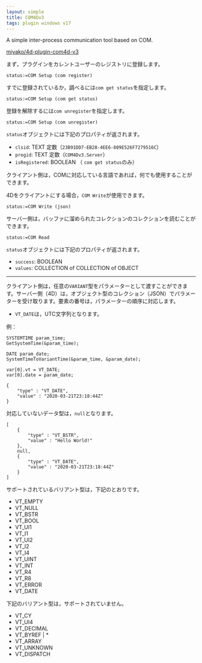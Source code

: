 ```yaml
---
layout: simple
title: COM4Dv3
tags: plugin windows v17
---
```


A simple inter-process communication tool based on COM.

<!--more-->

[miyako/4d-plugin-com4d-v3](https://github.com/miyako/4d-plugin-com4d-v3/)

まず，プラグインをカレントユーザーのレジストリに登録します。

```
status:=COM Setup (com register)
```

すでに登録されているか，調べるには``com get status``を指定します。

```
status:=COM Setup (com get status)
```

登録を解除するには``com unregister``を指定します。

```
status:=COM Setup (com unregister)
```

``status``オブジェクトには下記のプロパティが返されます。

* ``clsid``: TEXT 定数（``23B91DD7-EB28-4EE6-809E526F7279516C``）
* ``progid``: TEXT 定数（``COM4Dv3.Server``）
* ``isRegistered``: BOOLEAN （ ``com get status``のみ）

クライアント側は，COMに対応している言語であれば，何でも使用することができます。

4Dをクライアントにする場合，``COM Write``が使用できます。


```
status:=COM Write (json)
```

サーバー側は，バッファに溜められたコレクションのコレクションを読むことができます。

```
status:=COM Read
```

``status``オブジェクトには下記のプロパティが返されます。

* ``success``: BOOLEAN 
* ``values``: COLLECTION of COLLECTION of OBJECT

---

クライアント側は，任意の``VARIANT``型をパラメーターとして渡すことができます。サーバー側（4D）は，オブジェクト型のコレクション（JSON）でパラメーターを受け取ります。要素の番号は，パラメーターの順序に対応します。

* ``VT_DATE``は，UTC文字列となります。

例：

```
SYSTEMTIME param_time;
GetSystemTime(&param_time);

DATE param_date;
SystemTimeToVariantTime(&param_time, &param_date);

var[0].vt = VT_DATE;
var[0].date = param_date;
```

```
{
    "type" : "VT_DATE",
    "value" : "2020-03-21T23:18:44Z"
}
```

対応していないデータ型は，``null``となります。

```
[
    {
        "type" : "VT_BSTR",
        "value" : "Hello World!"
    },
    null,
    {
        "type" : "VT_DATE",
        "value" : "2020-03-21T23:18:44Z"
    }
]

```

サポートされているバリアント型は，下記のとおりです。

* VT_EMPTY
* VT_NULL
* VT_BSTR
* VT_BOOL
* VT_UI1
* VT_I1
* VT_UI2
* VT_I2
* VT_I4
* VT_UINT
* VT_INT
* VT_R4
* VT_R8
* VT_ERROR
* VT_DATE

下記のバリアント型は，サポートされていません。

* VT_CY
* VT_UI4
* VT_DECIMAL
* VT_BYREF | *
* VT_ARRAY
* VT_UNKNOWN
* VT_DISPATCH
